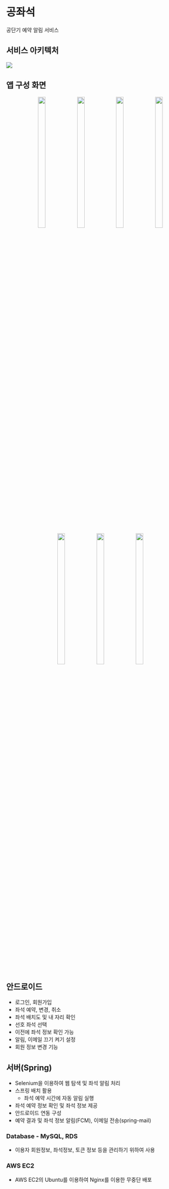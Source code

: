 # 공좌석

공단기 예약 알림 서비스

## 서비스 아키텍처

![](https://github.com/duckbill413/TodayHouse-Clone/assets/86183856/edc74024-55b6-4591-951a-906157414907)

## 앱 구성 화면

<p align="center">
<img src="https://user-images.githubusercontent.com/86183856/218312383-8bb694e5-ffc0-4124-86c2-b4ae414ba4aa.jpg" width="20%" height="30%">
<img src="https://user-images.githubusercontent.com/86183856/218312389-21408bb7-0718-4a67-8574-ad2ac0fa2209.jpg" width="20%" height="30%">
<img src="https://user-images.githubusercontent.com/86183856/218312415-45384a77-96a7-4a47-8d75-cb79f64e8c6b.jpg" width="20%" height="30%">
<img src="https://user-images.githubusercontent.com/86183856/218312396-b60835f8-53d2-4d71-b146-e28f4eee6730.jpg" width="20%" height="30%">
<img src="https://user-images.githubusercontent.com/86183856/218312408-49e0794c-50cc-4743-88b7-f7258b5bb0c5.jpg" width="20%" height="30%">
<img src="https://user-images.githubusercontent.com/86183856/218312392-6a9fcf37-68dc-4c39-8dbc-80859abdb755.jpg" width="20%" height="30%">
<img src="https://user-images.githubusercontent.com/86183856/218312405-08fb68cf-6577-477e-8c9e-f1dda69a558d.jpg" width="20%" height="30%">
</p>

## 안드로이드

- 로그인, 회원가입
- 좌석 예약, 변경, 취소
- 좌석 배치도 및 내 자리 확인
- 선호 좌석 선택
- 이전에 좌석 정보 확인 가능
- 알림, 이메일 끄기 켜기 설정
- 회원 정보 변경 기능

## 서버(Spring)

- Selenium을 이용하여 웹 탐색 및 좌석 알림 처리
- 스프링 배치 활용
  - 좌석 예약 시간에 자동 알림 실행
- 좌석 예약 정보 확인 및 좌석 정보 제공
- 안드로이드 연동 구성
- 예약 결과 및 좌석 정보 알림(FCM), 이메일 전송(spring-mail)

### Database - MySQL, RDS

- 이용자 회원정보, 좌석정보, 토큰 정보 등을 관리하기 위하여 사용

### AWS EC2

- AWS EC2의 Ubuntu를 이용하여 Nginx를 이용한 무중단 배포
